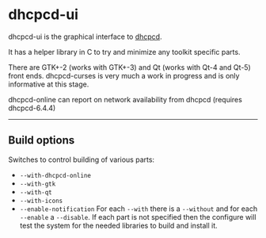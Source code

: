 # dhcpcd-ui

dhcpcd-ui is the graphical interface to
[dhcpcd](http://roy.marples.name/projects/dhcpcd).

It has a helper library in C to try and minimize any toolkit
specific parts.

There are GTK+-2 (works with GTK+-3) and Qt (works with Qt-4 and Qt-5)
front ends.
dhcpcd-curses is very much a work in progress and is only informative
at this stage.

dhcpcd-online can report on network availability from dhcpcd
(requires dhcpcd-6.4.4)

---

## Build options

Switches to control building of various parts:
  *  `--with-dhcpcd-online`
  *  `--with-gtk`
  *  `--with-qt`
  *  `--with-icons`
  *  `--enable-notification`
For each `--with` there is a `--without` and for each `--enable` a `--disable`.
If each part is not specified then the configure will test the system
for the needed libraries to build and install it.
